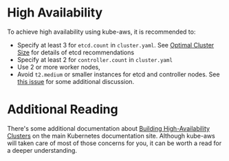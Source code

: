 # High Availability

To achieve high availability using kube-aws, it is recommended to:

* Specify at least 3 for `etcd.count` in `cluster.yaml`. See [Optimal Cluster Size](https://coreos.com/etcd/docs/latest/v2/admin_guide.html#optimal-cluster-size) for details of etcd recommendations
* Specify at least 2 for `controller.count` in `cluster.yaml`
* Use 2 or more worker nodes,
* Avoid `t2.medium` or smaller instances for etcd and controller nodes. See [this issue](https://github.com/kube-aws/kube-aws/issues/138) for some additional discussion.

# Additional Reading

There's some additional documentation about [Building High-Availability Clusters](https://kubernetes.io/docs/admin/high-availability/) on the main Kubernetes documentation site. Although kube-aws will taken care of most of those concerns for you, it can be worth a read for a deeper understanding.
